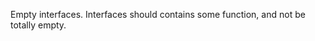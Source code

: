 Empty interfaces. Interfaces should contains some function, and not be totally empty.

<?php

// an empty interface
interface empty {}

// an normal interface
interface normal {
    public function i() ;
}

// an constant interface
interface constantsOnly {
    const FOO = 1;
}

?>


